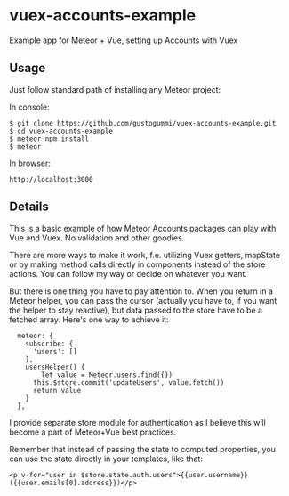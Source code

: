 # vuex-accounts-example
Example app for Meteor + Vue, setting up Accounts with Vuex

## Usage

Just follow standard path of installing any Meteor project:

In console:
```
$ git clone https://github.com/gustogummi/vuex-accounts-example.git
$ cd vuex-accounts-example
$ meteor npm install
$ meteor
```
In browser:
```
http://localhost:3000
```

## Details

This is a basic example of how Meteor Accounts packages can play with Vue and Vuex. No validation and other goodies.

There are more ways to make it work, f.e. utilizing Vuex getters, mapState or by making method calls directly in components instead of the store actions. You can follow my way or decide on whatever you want.

But there is one thing you have to pay attention to. When you return in a Meteor helper, you can pass the cursor (actually you have to, if you want the helper to stay reactive), but data passed to the store have to be a fetched array. Here's one way to achieve it:

```
  meteor: {
    subscribe: {
      'users': []
    },
    usersHelper() {
    	let value = Meteor.users.find({})
      this.$store.commit('updateUsers', value.fetch())
      return value
    }
  },
```

I provide separate store module for authentication as I believe this will become a part of Meteor+Vue best practices.

Remember that instead of passing the state to computed properties, you can use the state directly in your templates, like that:
```
<p v-for="user in $store.state.auth.users">{{user.username}} ({{user.emails[0].address}})</p>
```